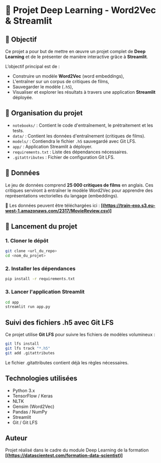 # 🎯 Projet Deep Learning - Word2Vec & Streamlit

## 📝 Objectif

Ce projet a pour but de mettre en œuvre un projet complet de **Deep Learning** et de le présenter de manière interactive grâce à **Streamlit**.

L’objectif principal est de :
- Construire un modèle **Word2Vec** (word embeddings),
- L'entraîner sur un corpus de critiques de films,
- Sauvegarder le modèle (`.h5`),
- Visualiser et explorer les résultats à travers une application **Streamlit** déployée.

## 📁 Organisation du projet

- `notebooks/` : Contient le code d'entraînement, le prétraitement et les tests.
- `data/` : Contient les données d'entraînement (critiques de films).
- `models/` : Contiendra le fichier `.h5` sauvegardé avec Git LFS.
- `app/` : Application Streamlit à déployer.
- `requirements.txt` : Liste des dépendances nécessaires.
- `.gitattributes` : Fichier de configuration Git LFS.

## 🧠 Données

Le jeu de données comprend **25 000 critiques de films** en anglais. Ces critiques serviront à entraîner le modèle Word2Vec pour apprendre des représentations vectorielles du langage (embeddings).

🔗 Les données peuvent être téléchargées ici : **[(https://train-exo.s3.eu-west-1.amazonaws.com/2317/MovieReview.csv)]**

## 🚀 Lancement du projet

### 1. Cloner le dépôt

```bash
git clone <url_du_repo>
cd <nom_du_projet>
```

### 2. Installer les dépendances

```bash
pip install -r requirements.txt
```
### 3. Lancer l'application Streamlit

```bash
cd app
streamlit run app.py
```

## Suivi des fichiers .h5 avec Git LFS

Ce projet utilise **Git LFS** pour suivre les fichiers de modèles volumineux :

```bash
git lfs install
git lfs track "*.h5"
git add .gitattributes
```

Le fichier .gitattributes contient déjà les règles nécessaires.

## Technologies utilisées

- Python 3.x
- TensorFlow / Keras
- NLTK
- Gensim (Word2Vec)
- Pandas / NumPy
- Streamlit
- Git / Git LFS

## Auteur

Projet réalisé dans le cadre du module Deep Learning de la formation **[(https://datascientest.com/formation-data-scientist)]**

